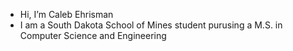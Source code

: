 - Hi, I’m Caleb Ehrisman
- I am a South Dakota School of Mines student purusing a M.S. in Computer Science and Engineering



<!---
cehrisman/cehrisman is a ✨ special ✨ repository because its `README.md` (this file) appears on your GitHub profile.
You can click the Preview link to take a look at your changes.
--->
